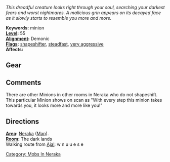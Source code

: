 *This dreadful creature looks right through your soul, searching your
darkest fears and worst nightmares. A malicious grin appears on its
decayed face as it slowly starts to resemble you more and more.*

**Keywords:** minion  
**[Level](Level "wikilink"):** 55  
**[Alignment](Alignment "wikilink"):** Demonic  
**[Flags](:Category:_Mob_Types "wikilink"):**
[shapeshifter](Shapeshifting_Mobs "wikilink"),
[steadfast](Sentinel_Mobs "wikilink"), [very
aggressive](Aggressive_Mobs "wikilink")  
**Affects:**  

## Gear

## Comments

There are other Minions in other rooms in Neraka who do not shapeshift.
This particular Minion shows on scan as "With every step this minion
takes towards you, it looks more and more like you!"

## Directions

**[Area](:Category:_Areas "wikilink"):**
[Neraka](:Category:_Neraka "wikilink") ([Map](Neraka_Map "wikilink")).  
**[Room](:Category:_Rooms "wikilink"):** The dark lands  
Walking route from [Ajal](Ajal "wikilink"): w n u u e s e

[Category: Mobs In Neraka](Category:_Mobs_In_Neraka "wikilink")
